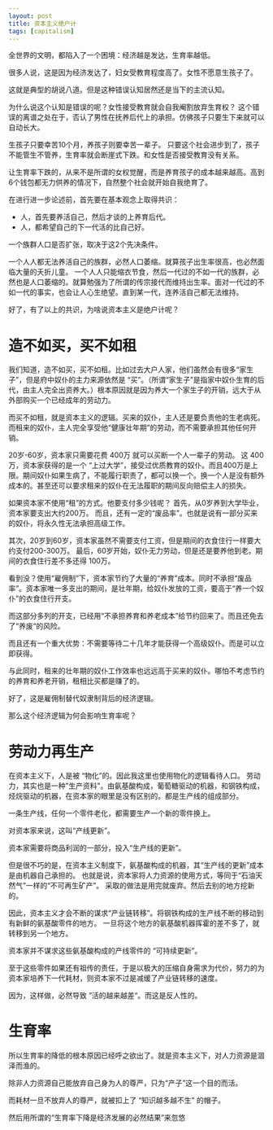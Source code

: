```yaml
---
layout: post
title: 资本主义绝户计
tags: [capitalism]
---
```



全世界的文明，都陷入了一个困境：经济越是发达，生育率越低。

很多人说，这是因为经济发达了，妇女受教育程度高了。女性不愿意生孩子了。

这就是典型的胡说八道。但是这种错误认知居然还是当下的主流认知。

为什么说这个认知是错误的呢？女性接受教育就会自我阉割放弃生育权？
这个错误的离谱之处在于，否认了男性在抚养后代上的承担。仿佛孩子只要生下来就可以自动长大。

生孩子只要幸苦10个月，养孩子则要幸苦一辈子。
只要这个社会进步到了，孩子不能管生不管养，生育率就会断崖式下跌。和女性是否接受教育没有关系。

让生育率下跌的，从来不是所谓的女权觉醒，而是养育孩子的成本越来越高。高到6个钱包都无力供养的情况下，自然整个社会就开始自我绝育了。

在进行进一步论述前，首先要在基本观念上取得共识：

- 人，首先要养活自己，然后才谈的上养育后代。
- 人，都希望自己的下一代活的比自己好。

一个族群人口是否扩张，取决于这2个先决条件。

一个人人都无法养活自己的族群，必然人口萎缩。就算孩子出生率很高，也必然面临大量的夭折儿童。
一个人人只能缩衣节食，然后一代过的不如一代的族群，必然也是人口萎缩的。就算勉强为了所谓的传宗接代而维持出生率。面对一代过的不如一代的事实，也会让人心生绝望。直到某一代，连养活自己都无法维持。

好了，有了以上的共识，为啥说资本主义是绝户计呢？

# 造不如买，买不如租

我们知道，造不如买，买不如租。比如过去大户人家，他们虽然会有很多“家生子”，但是府中奴仆的主力来源依然是 “买”。（所谓“家生子”是指家中奴仆生育的后代，由主人完全出资养大。）根本原因就是因为养大一个家生子的开销，远大于从外部购买一个已经成年的劳动力。

而买不如租，就是资本主义的逻辑。买来的奴仆，主人还是要负责他的生老病死。
而租来的奴仆，主人完全享受他“健康壮年期”的劳动，而不需要承担其他任何开销。

20岁-60岁，资本家只需要花费 400万 就可以买断一个人一辈子的劳动。
这 400万，资本家获得的是一个 “上过大学”，接受过优质教育的奴仆。而且400万是上限。期间奴仆如果生病了，不能履行职责了，都可以换一个。换一个人是没有额外成本的。甚至还可以要求租来的奴仆在无法履职的期间反向赔偿主人的损失。

如果资本家不使用“租”的方式。他要支付多少钱呢？ 首先，从0岁养到大学毕业，资本家要支出大约200万。
而且，还有一定的“废品率”。也就是说有一部分买来的奴仆，将永久性无法承担高级工作。

其次，20岁到60岁，资本家虽然不需要支付工资，但是期间的衣食住行一样要大约支付200-300万。
最后，60岁开始，奴仆无力劳动，但是还是要养他到老。期间的衣食住行差不多还得 100万。

看到没？使用“雇佣制”下，资本家节约了大量的“养育”成本。同时不承担“废品率”。资本家唯一多支出的期间，是壮年期，给奴仆发放的工资，要高于“养一个奴仆”的衣食住行开支。

而这部分多列的开支，已经用“不承担养育和养老成本”给节约回来了。而且还免去了“养废“的风险。

而且还有一个重大优势：不需要等待二十几年才能获得一个高级奴仆。而是可以立即获得。

与此同时，租来的壮年期的奴仆工作效率也远远高于买来的奴仆。哪怕不考虑节约的养育和养老开销，租相比买都是赚了的。

好了，这是雇佣制替代奴隶制背后的经济逻辑。

那么这个经济逻辑为何会影响生育率呢？

# 劳动力再生产

在资本主义下，人是被 “物化”的。因此我这里也使用物化的逻辑看待人口。
劳动力，其实也是一种”生产资料"。由氨基酸构成，葡萄糖驱动的机器，和钢铁构成，烃烷驱动的机器，在资本家的眼里是没有区别的。都是生产线的组成部分。

一条生产线，任何一个零件老化，都需要生产一个新的零件换上。

对资本家来说，这叫“产线更新”。

资本家需要将商品利润的一部分，投入“生产线的更新”。

但是很不巧的是，在资本主义制度下，氨基酸构成的机器，其“生产线的更新”成本是由机器自己承担的。
也就是说，资本家将人力资源的使用方式，等同于“石油天然气”一样的“不可再生矿产”。
采取的做法是用完就废弃。然后去别的地方挖新的。

因此，资本主义才会不断的谋求“产业链转移”。将钢铁构成的生产线不断的移动到有新鲜的氨基酸零件的地方。
一旦将这个地方的氨基酸机器挥霍的差不多了，就转移到另一个地方。

资本家并不谋求这些氨基酸构成的产线零件的 “可持续更新”。

至于这些零件如果还有祖传的责任，于是以极大的压缩自身需求为代价，努力的为资本家培养下一代耗材，则资本家不过是减缓了产业链转移的速度。

因为，这样做，必然导致 ”活的越来越差“。而这是反人性的。


# 生育率

所以生育率的降低的根本原因已经呼之欲出了。就是资本主义下，对人力资源是涸泽而渔的。

除非人力资源自己能放弃自己身为人的尊严，只为“产子”这一个目的而活。

而耗材一旦不放弃人的尊严，就被扣上了 “知识越多越不生” 的帽子。


然后用所谓的“生育率下降是经济发展的必然结果”来忽悠